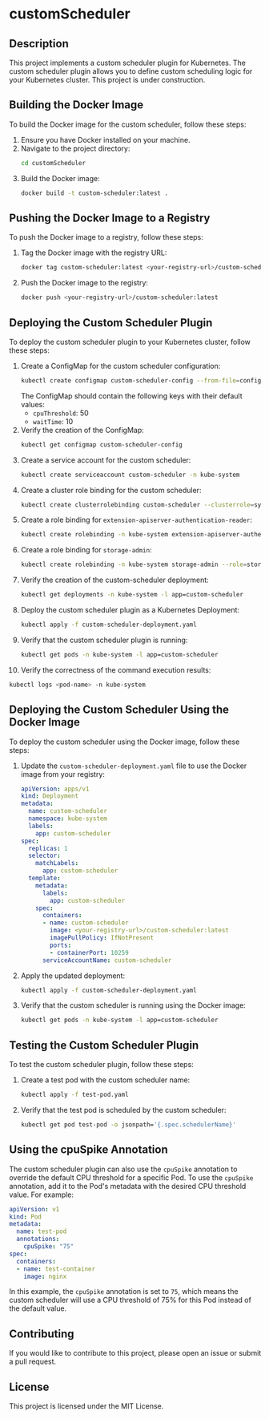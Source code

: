 # customScheduler

## Description

This project implements a custom scheduler plugin for Kubernetes. The custom scheduler plugin allows you to define custom scheduling logic for your Kubernetes cluster.
This project is under construction.

## Building the Docker Image

To build the Docker image for the custom scheduler, follow these steps:

1. Ensure you have Docker installed on your machine.
2. Navigate to the project directory:
   ```sh
   cd customScheduler
   ```
3. Build the Docker image:
   ```sh
   docker build -t custom-scheduler:latest .
   ```

## Pushing the Docker Image to a Registry

To push the Docker image to a registry, follow these steps:

1. Tag the Docker image with the registry URL:
   ```sh
   docker tag custom-scheduler:latest <your-registry-url>/custom-scheduler:latest
   ```
2. Push the Docker image to the registry:
   ```sh
   docker push <your-registry-url>/custom-scheduler:latest
   ```

## Deploying the Custom Scheduler Plugin

To deploy the custom scheduler plugin to your Kubernetes cluster, follow these steps:

1. Create a ConfigMap for the custom scheduler configuration:
   ```sh
   kubectl create configmap custom-scheduler-config --from-file=config.yaml
   ```
   The ConfigMap should contain the following keys with their default values:
   - `cpuThreshold`: 50
   - `waitTime`: 10
2. Verify the creation of the ConfigMap:
   ```sh
   kubectl get configmap custom-scheduler-config
   ```
3. Create a service account for the custom scheduler:
   ```sh
   kubectl create serviceaccount custom-scheduler -n kube-system
   ```
4. Create a cluster role binding for the custom scheduler:
   ```sh
   kubectl create clusterrolebinding custom-scheduler --clusterrole=system:kube-scheduler --serviceaccount=kube-system:custom-scheduler
   ```
5. Create a role binding for `extension-apiserver-authentication-reader`:
   ```sh
   kubectl create rolebinding -n kube-system extension-apiserver-authentication-reader --role=extension-apiserver-authentication-reader --serviceaccount=kube-system:custom-scheduler
   ```
6. Create a role binding for `storage-admin`:
   ```sh
   kubectl create rolebinding -n kube-system storage-admin --role=storage-admin --serviceaccount=kube-system:custom-scheduler
   ```
7. Verify the creation of the custom-scheduler deployment:
   ```sh
   kubectl get deployments -n kube-system -l app=custom-scheduler
   ```
8. Deploy the custom scheduler plugin as a Kubernetes Deployment:
   ```sh
   kubectl apply -f custom-scheduler-deployment.yaml
   ```
9. Verify that the custom scheduler plugin is running:
   ```sh
   kubectl get pods -n kube-system -l app=custom-scheduler
   ```
10. Verify the correctness of the command execution results:
   ```sh
   kubectl logs <pod-name> -n kube-system
   ```

## Deploying the Custom Scheduler Using the Docker Image

To deploy the custom scheduler using the Docker image, follow these steps:

1. Update the `custom-scheduler-deployment.yaml` file to use the Docker image from your registry:
   ```yaml
   apiVersion: apps/v1
   kind: Deployment
   metadata:
     name: custom-scheduler
     namespace: kube-system
     labels:
       app: custom-scheduler
   spec:
     replicas: 1
     selector:
       matchLabels:
         app: custom-scheduler
     template:
       metadata:
         labels:
           app: custom-scheduler
       spec:
         containers:
         - name: custom-scheduler
           image: <your-registry-url>/custom-scheduler:latest
           imagePullPolicy: IfNotPresent
           ports:
           - containerPort: 10259
         serviceAccountName: custom-scheduler
   ```
2. Apply the updated deployment:
   ```sh
   kubectl apply -f custom-scheduler-deployment.yaml
   ```
3. Verify that the custom scheduler is running using the Docker image:
   ```sh
   kubectl get pods -n kube-system -l app=custom-scheduler
   ```

## Testing the Custom Scheduler Plugin

To test the custom scheduler plugin, follow these steps:

1. Create a test pod with the custom scheduler name:
   ```sh
   kubectl apply -f test-pod.yaml
   ```
2. Verify that the test pod is scheduled by the custom scheduler:
   ```sh
   kubectl get pod test-pod -o jsonpath='{.spec.schedulerName}'
   ```

## Using the cpuSpike Annotation

The custom scheduler plugin can also use the `cpuSpike` annotation to override the default CPU threshold for a specific Pod. To use the `cpuSpike` annotation, add it to the Pod's metadata with the desired CPU threshold value. For example:

```yaml
apiVersion: v1
kind: Pod
metadata:
  name: test-pod
  annotations:
    cpuSpike: "75"
spec:
  containers:
  - name: test-container
    image: nginx
```

In this example, the `cpuSpike` annotation is set to `75`, which means the custom scheduler will use a CPU threshold of 75% for this Pod instead of the default value.

## Contributing

If you would like to contribute to this project, please open an issue or submit a pull request.

## License

This project is licensed under the MIT License.
